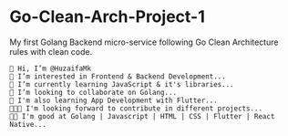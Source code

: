 # Go-Clean-Arch-Project-1
My first Golang Backend micro-service following Go Clean Architecture rules with clean code.

    👋 Hi, I’m @HuzaifaMk
    👀 I’m interested in Frontend & Backend Development...
    🌱 I’m currently learning JavaScript & it's libraries...
    💞️ I’m looking to collaborate on Golang...
    📱 I'm also learning App Development with Flutter...
    👨🏻‍💻 I'm looking forward to contribute in different projects...
    🥷🏻 I'm good at Golang | Javascript | HTML | CSS | Flutter | React Native...
